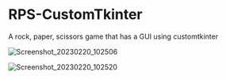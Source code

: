 # RPS-CustomTkinter
A rock, paper, scissors game that has a GUI using customtkinter

![Screenshot_20230220_102506](https://user-images.githubusercontent.com/113320251/220133210-f66ef9f9-a444-4ee0-8a5b-6955b7341440.png)

![Screenshot_20230220_102520](https://user-images.githubusercontent.com/113320251/220133217-b87f5305-5259-4729-b1ab-6f4630194ce1.png)
